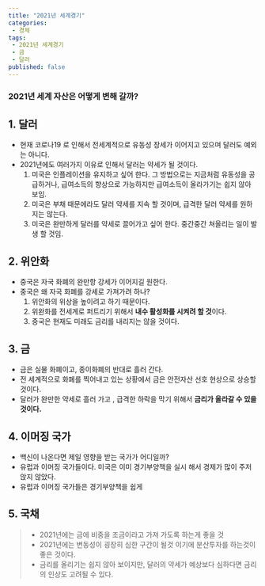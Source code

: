 ```yaml
---
title: "2021년 세계경기"
categories:
 - 경제
tags:
 - 2021년 세계경기
 - 금
 - 달러
published: false
---
```


### 2021년 세계 자산은 어떻게 변해 갈까?
## 1. 달러
- 현재 코로나19 로 인해서 전세계적으로 유동성 장세가 이어지고 있으며 달러도 예외는 아니다.
- 2021년에도 여러가지 이유로 인해서 달러는 약세가 될 것이다.
    1. 미국은 인플레이션을 유지하고 싶어 한다. 그 방법으로는 지금처럼 유동성을 공급하거나,
    급여소득의 향상으로 가능하지만 급여소득이 올라가기는 쉽지 않아 보임.
    2. 미국은 부채 때문에라도 달러 약세를 지속 할 것이며, 급격한 달러 약세를 원하지는 않는다.
    3. 미국은 완만하게 달러를 약세로 끌어가고 싶어 한다. 중간중간 쳐올리는 일이 발생 할 것임.

## 2. 위안화
 - 중국은 자국 화폐의 완만항 강세가 이어지길 원한다.
 - 중국은 왜 자국 화폐를 강세로 가져가려 하나?
    1. 위안화의 위상을 높이려고 하기 때문이다.
    2. 위완화를 전세계로 퍼트리기 위해서 **내수 활성화를 시켜려 할 것**이다.
    3. 중국은 현재도 미래도 금리를 내리지는 않을 것이다.
## 3. 금
 - 금은 실물 화폐이고, 종이화폐의 반대로 흘러 간다.
 - 전 세계적으로 화폐를 찍어내고 있는 상황에서 금은 안전자산 선호 현상으로 상승할 것이다.
 - 달러가 완만한 약세로 흘러 가고 , 급격한 하락을 막기 위해서 **금리가 올라갈 수 있을 것이다.**
## 4. 이머징 국가
 - 백신이 나온다면 제일 영향을 받는 국가가 어디일까?
 - 유럽과 이머징 국가들이다. 미국은 이미 경기부양책을 실시 해서 경제가 많이 주저앉지 않았다.
 - 유럽과 이머징 국가들은 경기부양책을 쉽게 
## 5. 국채


>  - 2021년에는 금에 비중을 조금이라고 가져 가도록 하는게 좋을 것
>  - 2021년에는 변동성이 굉장히 심한 구간이 될것 이기에 분산투자를 하는것이 좋은 것이다.
>  - 금리를 올리기는 쉽지 않아 보이지만, 달러의 약세가 예상보다 심하다면 금리의 인상도 고려될 수 있다.